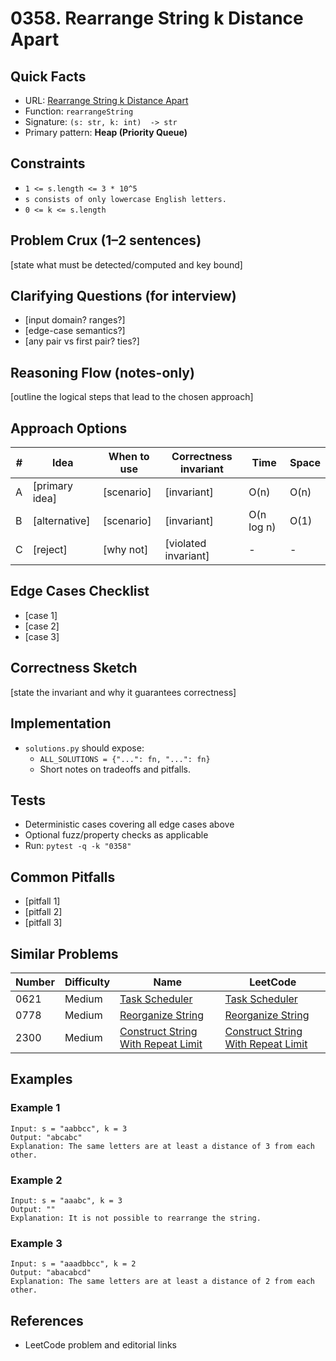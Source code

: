 # 0358. Rearrange String k Distance Apart

## Quick Facts

- URL: [Rearrange String k Distance Apart](https://leetcode.com/problems/rearrange-string-k-distance-apart/)
- Function: `rearrangeString`
- Signature: `(s: str, k: int)  -> str`
- Primary pattern: **Heap (Priority Queue)**

## Constraints

- `1 <= s.length <= 3 * 10^5`
- `s consists of only lowercase English letters.`
- `0 <= k <= s.length`

## Problem Crux (1–2 sentences)

[state what must be detected/computed and key bound]

## Clarifying Questions (for interview)

- [input domain? ranges?]
- [edge-case semantics?]
- [any pair vs first pair? ties?]

## Reasoning Flow (notes-only)

[outline the logical steps that lead to the chosen approach]

## Approach Options

| # | Idea | When to use | Correctness invariant | Time | Space |
|---|------|-------------|-----------------------|------|-------|
| A | [primary idea] | [scenario] | [invariant] | O(n) | O(n) |
| B | [alternative] | [scenario] | [invariant] | O(n log n) | O(1) |
| C | [reject] | [why not] | [violated invariant] | - | - |

## Edge Cases Checklist

- [case 1]
- [case 2]
- [case 3]

## Correctness Sketch

[state the invariant and why it guarantees correctness]

## Implementation

- `solutions.py` should expose:
  - `ALL_SOLUTIONS = {"...": fn, "...": fn}`
  - Short notes on tradeoffs and pitfalls.

## Tests

- Deterministic cases covering all edge cases above
- Optional fuzz/property checks as applicable
- Run: `pytest -q -k "0358"`

## Common Pitfalls

- [pitfall 1]
- [pitfall 2]
- [pitfall 3]

## Similar Problems

| Number | Difficulty | Name | LeetCode |
|---|---|---|---|
| 0621 | Medium | [Task Scheduler](../0621-task-scheduler/readme.md) | [Task Scheduler](https://leetcode.com/problems/task-scheduler/) |
| 0778 | Medium | [Reorganize String](../0778-reorganize-string/readme.md) | [Reorganize String](https://leetcode.com/problems/reorganize-string/) |
| 2300 | Medium | [Construct String With Repeat Limit](../2300-construct-string-with-repeat-limit/readme.md) | [Construct String With Repeat Limit](https://leetcode.com/problems/construct-string-with-repeat-limit/) |

## Examples

### Example 1

```text
Input: s = "aabbcc", k = 3
Output: "abcabc"
Explanation: The same letters are at least a distance of 3 from each other.
```

### Example 2

```text
Input: s = "aaabc", k = 3
Output: ""
Explanation: It is not possible to rearrange the string.
```

### Example 3

```text
Input: s = "aaadbbcc", k = 2
Output: "abacabcd"
Explanation: The same letters are at least a distance of 2 from each other.
```

## References

- LeetCode problem and editorial links
